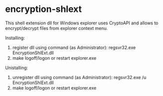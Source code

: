 # encryption-shlext
This shell extension dll for Windows explorer uses CryptoAPI and allows to encrypt/decrypt files from explorer context menu.

Installing:

1) register dll using command (as Administrator):
   regsvr32.exe EncryptionShlExt.dll 
2) make logoff/logon or restart explorer.exe

Unistalling:

1) unregister dll using command  (as Administrator):
   regsvr32.exe /u EncryptionShlExt.dll 
2) make logoff/logon or restart explorer.exe
